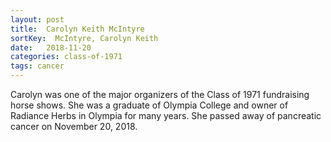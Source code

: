 ```yaml
---
layout: post
title:  Carolyn Keith McIntyre
sortKey:  McIntyre, Carolyn Keith
date:   2018-11-20
categories: class-of-1971
tags: cancer
---
```

Carolyn was one of the major organizers of the Class of 1971 fundraising horse shows. She was a graduate of Olympia College and owner of Radiance Herbs in Olympia for many years. She passed away of pancreatic cancer on November 20, 2018.
